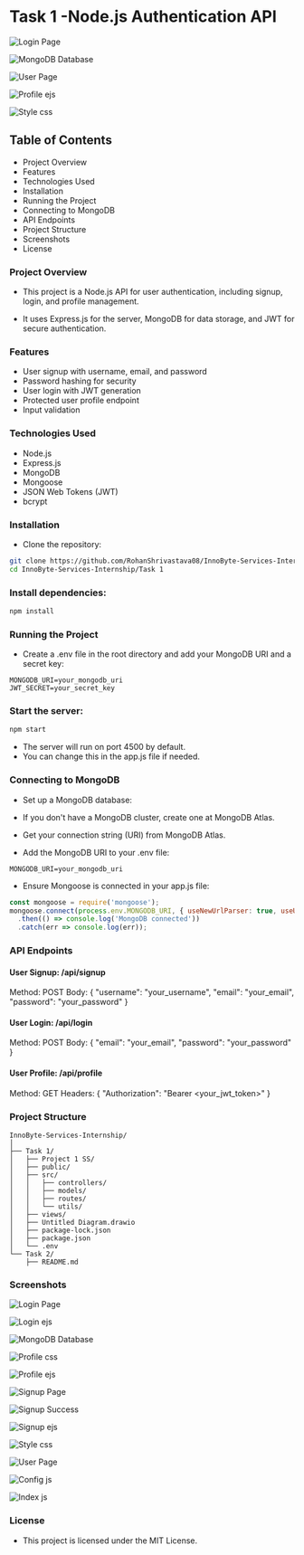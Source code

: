 # Task 1 -Node.js Authentication API

![Login Page](https://github.com/RohanShrivastava08/InnoByte-Services-Internship/assets/94133270/45fe2563-914c-485b-93e6-bd3d470cab41)

![MongoDB Database](https://github.com/RohanShrivastava08/InnoByte-Services-Internship/assets/94133270/ccf520ee-ba98-4a86-90c8-2cd4020bc34b)

![User Page](https://github.com/RohanShrivastava08/InnoByte-Services-Internship/assets/94133270/4010c245-11e5-4233-a6a7-2b3a2e87860b)

![Profile ejs](https://github.com/RohanShrivastava08/InnoByte-Services-Internship/assets/94133270/333ba24f-1399-4647-8a62-ed16fa012795)

![Style css](https://github.com/RohanShrivastava08/InnoByte-Services-Internship/assets/94133270/ff8f6e83-37f6-4988-824c-9b10ac4ea3ca)


## Table of Contents
- Project Overview
- Features
- Technologies Used
- Installation
- Running the Project
- Connecting to MongoDB
- API Endpoints
- Project Structure
- Screenshots
- License

### Project Overview
- This project is a Node.js API for user authentication, including signup, login, and profile management.

- It uses Express.js for the server, MongoDB for data storage, and JWT for secure authentication.

### Features
- User signup with username, email, and password
- Password hashing for security
- User login with JWT generation
- Protected user profile endpoint
- Input validation

### Technologies Used
- Node.js
- Express.js
- MongoDB
- Mongoose
- JSON Web Tokens (JWT)
- bcrypt

### Installation
- Clone the repository:

```bash
git clone https://github.com/RohanShrivastava08/InnoByte-Services-Internship.git
cd InnoByte-Services-Internship/Task 1
```
### Install dependencies:

```bash
npm install
```

### Running the Project
- Create a .env file in the root directory and add your MongoDB URI and a secret key:

```env
MONGODB_URI=your_mongodb_uri
JWT_SECRET=your_secret_key
```

### Start the server:

```bash
npm start
```
- The server will run on port 4500 by default.
- You can change this in the app.js file if needed.

### Connecting to MongoDB
- Set up a MongoDB database:

- If you don't have a MongoDB cluster, create one at MongoDB Atlas.
- Get your connection string (URI) from MongoDB Atlas.
- Add the MongoDB URI to your .env file:

```env
MONGODB_URI=your_mongodb_uri
```

- Ensure Mongoose is connected in your app.js file:

```javascript
const mongoose = require('mongoose');
mongoose.connect(process.env.MONGODB_URI, { useNewUrlParser: true, useUnifiedTopology: true })
  .then(() => console.log('MongoDB connected'))
  .catch(err => console.log(err));
```

### API Endpoints
#### User Signup: /api/signup

Method: POST
Body: { "username": "your_username", "email": "your_email", "password": "your_password" }

#### User Login: /api/login

Method: POST
Body: { "email": "your_email", "password": "your_password" }

#### User Profile: /api/profile

Method: GET
Headers: { "Authorization": "Bearer <your_jwt_token>" }

### Project Structure
```arduino
InnoByte-Services-Internship/
│
├── Task 1/
│   ├── Project 1 SS/
│   ├── public/
│   ├── src/
│   │   ├── controllers/
│   │   ├── models/
│   │   ├── routes/
│   │   └── utils/
│   ├── views/
│   ├── Untitled Diagram.drawio
│   ├── package-lock.json
│   ├── package.json
│   └── .env
└── Task 2/
    ├── README.md
```
### Screenshots

![Login Page](https://github.com/RohanShrivastava08/InnoByte-Services-Internship/assets/94133270/45fe2563-914c-485b-93e6-bd3d470cab41)

![Login ejs](https://github.com/RohanShrivastava08/InnoByte-Services-Internship/assets/94133270/573d9414-f893-431b-bdf5-34a0f5b19e4b)

![MongoDB Database](https://github.com/RohanShrivastava08/InnoByte-Services-Internship/assets/94133270/ccf520ee-ba98-4a86-90c8-2cd4020bc34b)

![Profile css](https://github.com/RohanShrivastava08/InnoByte-Services-Internship/assets/94133270/f939d977-bb33-4d39-8e36-5c4563497efe)

![Profile ejs](https://github.com/RohanShrivastava08/InnoByte-Services-Internship/assets/94133270/333ba24f-1399-4647-8a62-ed16fa012795)

![Signup Page](https://github.com/RohanShrivastava08/InnoByte-Services-Internship/assets/94133270/9284c2f5-e5cf-4ada-bab8-d06f1bd9c8ba)

![Signup Success](https://github.com/RohanShrivastava08/InnoByte-Services-Internship/assets/94133270/186c9d3c-3a90-435d-a0b7-5ef6bb6d1744)

![Signup ejs](https://github.com/RohanShrivastava08/InnoByte-Services-Internship/assets/94133270/4253136b-4276-42e8-8d93-267af43562bd)

![Style css](https://github.com/RohanShrivastava08/InnoByte-Services-Internship/assets/94133270/ff8f6e83-37f6-4988-824c-9b10ac4ea3ca)

![User Page](https://github.com/RohanShrivastava08/InnoByte-Services-Internship/assets/94133270/4010c245-11e5-4233-a6a7-2b3a2e87860b)

![Config js](https://github.com/RohanShrivastava08/InnoByte-Services-Internship/assets/94133270/68c45f1d-b274-40f7-9790-3a730ff559f5)

![Index js](https://github.com/RohanShrivastava08/InnoByte-Services-Internship/assets/94133270/da81b5eb-84a3-4ec6-9aed-0f2ea30585ab)



### License
- This project is licensed under the MIT License.
